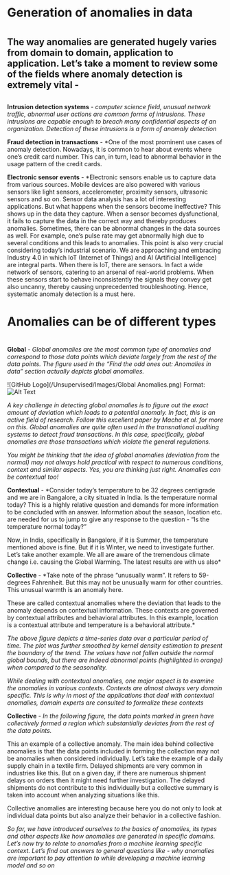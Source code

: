 # Generation of anomalies in data <h1>

## The way anomalies are generated hugely varies from domain to domain, application to application. Let’s take a moment to review some of the fields where anomaly detection is extremely vital - <h2>
  
**Intrusion detection systems** -  *computer science field, unusual network traffic, abnormal user actions are common forms of intrusions. These intrusions are capable enough to breach many confidential aspects of an organization. Detection of these intrusions is a form of anomaly detection*

**Fraud detection in transactions** - *One of the most prominent use cases of anomaly detection. Nowadays, it is common to hear about events where one’s credit card number. This can, in turn, lead to abnormal behavior in the usage pattern of the credit cards. 

**Electronic sensor events** - *Electronic sensors enable us to capture data from various sources. Mobile devices are also powered with various sensors like light sensors, accelerometer, proximity sensors, ultrasonic sensors and so on. Sensor data analysis has a lot of interesting applications. But what happens when the sensors become ineffective? This shows up in the data they capture. When a sensor becomes dysfunctional, it fails to capture the data in the correct way and thereby produces anomalies.  Sometimes, there can be abnormal changes in the data sources as well. For example, one’s pulse rate may get abnormally high due to several conditions and this leads to anomalies. This point is also very crucial considering today’s industrial scenario. We are approaching and embracing Industry 4.0 in which IoT (Internet of Things) and AI (Artificial Intelligence) are integral parts. When there is IoT, there are sensors. In fact a wide network of sensors, catering to an arsenal of real-world problems. When these sensors start to behave inconsistently the signals they convey get also uncanny, thereby causing unprecedented troubleshooting. Hence, systematic anomaly detection is a must here.

# Anomalies can be of different types <h1>

**Global** - *Global anomalies are the most common type of anomalies and correspond to those data points which deviate largely from the rest of the data points. The figure used in the “Find the odd ones out: Anomalies in data” section actually depicts global anomalies.*

![GitHub Logo](/Unsupervised/Images/Global Anomalies.png)
Format: ![Alt Text](url)


*A key challenge in detecting global anomalies is to figure out the exact amount of deviation which leads to a potential anomaly. In fact, this is an active field of research. Follow this excellent paper by Macha et al. for more on this. Global anomalies are quite often used in the transnational auditing systems to detect fraud transactions. In this case, specifically, global anomalies are those transactions which violate the general regulations.*

*You might be thinking that the idea of global anomalies (deviation from the normal) may not always hold practical with respect to numerous conditions, context and similar aspects.  Yes, you are thinking just right. Anomalies can be contextual too!*

**Contextual** - *Consider today’s temperature to be 32 degrees centigrade and we are in Bangalore, a city situated in India. Is the temperature normal today? This is a highly relative question and demands for more information to be concluded with an answer. Information about the season, location etc. are needed for us to jump to give any response to the question - “Is the temperature normal today?”

Now, in India, specifically in Bangalore, if it is Summer, the temperature mentioned above is fine. But if it is Winter, we need to investigate further.  Let’s take another example. We all are aware of the tremendous climate change i.e. causing the Global Warming. The latest results are with us also*

**Collective** - *Take note of the phrase “unusually warm”. It refers to 59-degrees Fahrenheit. But this may not be unusually warm for other countries. This unusual warmth is an anomaly here.

These are called contextual anomalies where the deviation that leads to the anomaly depends on contextual information. These contexts are governed by contextual attributes and behavioral attributes. In this example, location is a contextual attribute and temperature is a behavioral attribute.*



*The above figure depicts a time-series data over a particular period of time. The plot was further smoothed by kernel density estimation to present the boundary of the trend. The values have not fallen outside the normal global bounds, but there are indeed abnormal points (highlighted in orange) when compared to the seasonality.*

*While dealing with contextual anomalies, one major aspect is to examine the anomalies in various contexts. Contexts are almost always very domain specific. This is why in most of the applications that deal with contextual anomalies, domain experts are consulted to formalize these contexts*

**Collective** - *In the following figure, the data points marked in green have collectively formed a region which substantially deviates from the rest of the data points.*



This an example of a collective anomaly. The main idea behind collective anomalies is that the data points included in forming the collection may not be anomalies when considered individually. Let’s take the example of a daily supply chain in a textile firm. Delayed shipments are very common in industries like this. But on a given day, if there are numerous shipment delays on orders then it might need further investigation. The delayed shipments do not contribute to this individually but a collective summary is taken into account when analyzing situations like this.

Collective anomalies are interesting because here you do not only to look at individual data points but also analyze their behavior in a collective fashion.

*So far, we have introduced ourselves to the basics of anomalies, its types and other aspects like how anomalies are generated in specific domains. Let’s now try to relate to anomalies from a machine learning specific context. Let’s find out answers to general questions like - why anomalies are important to pay attention to while developing a machine learning model and so on*



